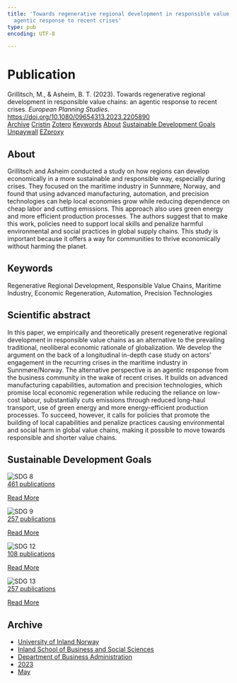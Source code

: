 ```yaml
---
title: 'Towards regenerative regional development in responsible value chains: an
  agentic response to recent crises'
type: pub
encoding: UTF-8

---
```

<h1>Publication</h1>
<article id="csl-bib-container-37NIJB2T" class="csl-bib-container">
  <div class="csl-bib-body"> <div class="csl-entry">Grillitsch, M., &#38; Asheim, B. T. (2023). Towards regenerative regional development in responsible value chains: an agentic response to recent crises. <i>European Planning Studies</i>. <a href="https://doi.org/10.1080/09654313.2023.2205890">https://doi.org/10.1080/09654313.2023.2205890</a></div> </div>
  <div class="csl-bib-buttons">
    <a href="#taxonomy-article-37NIJB2T" alt="archive" class="csl-bib-button">Archive</a>
    <a href="https://app.cristin.no/results/show.jsf?id=2150202" alt="Cristin" class="csl-bib-button">Cristin</a>
    <a href="http://zotero.org/groups/5881554/items/37NIJB2T" alt="Zotero" class="csl-bib-button">Zotero</a>
    <a href="#keywords-article-37NIJB2T" alt="keywords" class="csl-bib-button">Keywords</a>
    <a href="#about-article-37NIJB2T" alt="about_pub" class="csl-bib-button">About</a>
    <a href="#sdg-article-37NIJB2T" alt="sdg" class="csl-bib-button">Sustainable Development Goals</a>
    <a href="https://www.tandfonline.com/doi/pdf/10.1080/09654313.2023.2205890?needAccess=true&amp;role=button" alt="Unpaywall" class="csl-bib-button">Unpaywall</a>
    <a href="https://www.tandfonline.com/doi/pdf/10.1080/09654313.2023.2205890?needAccess=true&amp;role=button" alt="EZproxy" class="csl-bib-button">EZproxy</a>
  </div>
  <div id="csl-bib-meta-container-37NIJB2T"></div>
</article>
<div id="csl-bib-meta-37NIJB2T" class="csl-bib-meta">
  <article id="about-article-37NIJB2T" class="about_pub-article">
    <h1>About</h1>
    Grillitsch and Asheim conducted a study on how regions can develop economically in a more sustainable and responsible way, especially during crises. They focused on the maritime industry in Sunnmøre, Norway, and found that using advanced manufacturing, automation, and precision technologies can help local economies grow while reducing dependence on cheap labor and cutting emissions. This approach also uses green energy and more efficient production processes. The authors suggest that to make this work, policies need to support local skills and penalize harmful environmental and social practices in global supply chains. This study is important because it offers a way for communities to thrive economically without harming the planet.
  </article>
  <article id="keywords-article-37NIJB2T" class="keywords-article">
    <h1>Keywords</h1>
    Regenerative Regional Development, Responsible Value Chains, Maritime Industry, Economic Regeneration, Automation, Precision Technologies
  </article>
  <article id="abstract-article-37NIJB2T" class="abstract-article">
    <h1>Scientific abstract</h1>
    In this paper, we empirically and theoretically present regenerative regional development in responsible value chains as an alternative to the prevailing traditional, neoliberal economic rationale of globalization. We develop the argument on the back of a longitudinal in-depth case study on actors’ engagement in the recurring crises in the maritime industry in Sunnmøre/Norway. The alternative perspective is an agentic response from the business community in the wake of recent crises. It builds on advanced manufacturing capabilities, automation and precision technologies, which promise local economic regeneration while reducing the reliance on low-cost labour, substantially cuts emissions through reduced long-haul transport, use of green energy and more energy-efficient production processes. To succeed, however, it calls for policies that promote the building of local capabilities and penalize practices causing environmental and social harm in global value chains, making it possible to move towards responsible and shorter value chains.
  </article>
  <article id="sdg-article-37NIJB2T" class="sdg-article">
    <h1>Sustainable Development Goals</h1>
    <div class="sdg-container"><div id="sdg8" class="sdg">
        <img src="{{< params subfolder >}}images/sdg/sdg08_en.png" class="image" alt="SDG 8">
        <div class="sdg-overlay">
          <a href="{{< params subfolder >}}en/archive/?sdg=8#archive" class="sdg-publication-count"><span>461</span> publications</a>
          <p><a href="https://sdgs.un.org/goals/goal8" class="sdg-read-more">Read More</a></p>
        </div>
      </div> <div id="sdg9" class="sdg">
        <img src="{{< params subfolder >}}images/sdg/sdg09_en.png" class="image" alt="SDG 9">
        <div class="sdg-overlay">
          <a href="{{< params subfolder >}}en/archive/?sdg=9#archive" class="sdg-publication-count"><span>257</span> publications</a>
          <p><a href="https://sdgs.un.org/goals/goal9" class="sdg-read-more">Read More</a></p>
        </div>
      </div> <div id="sdg12" class="sdg">
        <img src="{{< params subfolder >}}images/sdg/sdg12_en.png" class="image" alt="SDG 12">
        <div class="sdg-overlay">
          <a href="{{< params subfolder >}}en/archive/?sdg=12#archive" class="sdg-publication-count"><span>108</span> publications</a>
          <p><a href="https://sdgs.un.org/goals/goal12" class="sdg-read-more">Read More</a></p>
        </div>
      </div> <div id="sdg13" class="sdg">
        <img src="{{< params subfolder >}}images/sdg/sdg13_en.png" class="image" alt="SDG 13">
        <div class="sdg-overlay">
          <a href="{{< params subfolder >}}en/archive/?sdg=13#archive" class="sdg-publication-count"><span>257</span> publications</a>
          <p><a href="https://sdgs.un.org/goals/goal13" class="sdg-read-more">Read More</a></p>
        </div>
      </div></div>
  </article>
  <article id="taxonomy-article-37NIJB2T" class="taxonomy-article">
    <h1>Archive</h1>
    <ul>
      <li><a href="{{< params subfolder >}}en/archive/?key=3DCRN523">University of Inland Norway</a></li>
      <li><a href="{{< params subfolder >}}en/archive/?key=DU8Q9LN9">Inland School of Business and Social Sciences</a></li>
      <li><a href="{{< params subfolder >}}en/archive/?key=3IQA89I8">Department of Business Administration</a></li>
      <li><a href="{{< params subfolder >}}en/archive/?key=RD9NIUZB">2023</a></li>
      <li><a href="{{< params subfolder >}}en/archive/?key=S73RUF6G">May</a></li>
    </ul>
  </article>
</div>
